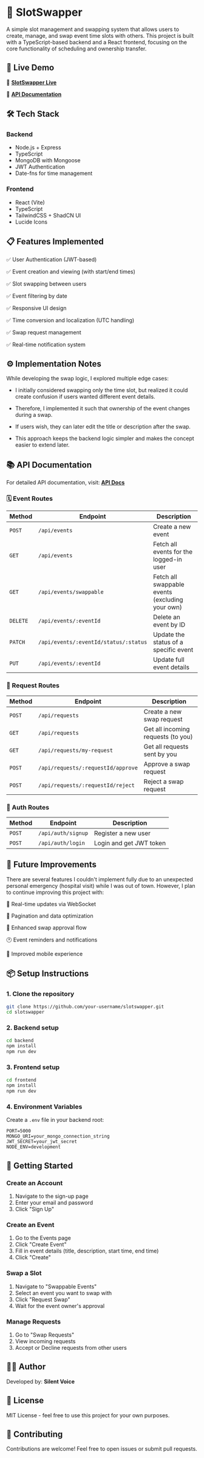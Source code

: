 # 🧭 SlotSwapper

A simple slot management and swapping system that allows users to create, manage, and swap event time slots with others.
This project is built with a TypeScript-based backend and a React frontend, focusing on the core functionality of scheduling and ownership transfer.

## 🚀 Live Demo

🔗 **[SlotSwapper Live](https://slotswapper-pvr4.onrender.com)**

📖 **[API Documentation](https://slotswapper-pvr4.onrender.com/api-doc)**

## 🛠️ Tech Stack

### Backend

- Node.js + Express
- TypeScript
- MongoDB with Mongoose
- JWT Authentication
- Date-fns for time management

### Frontend

- React (Vite)
- TypeScript
- TailwindCSS + ShadCN UI
- Lucide Icons

## 📋 Features Implemented

✅ User Authentication (JWT-based)

✅ Event creation and viewing (with start/end times)

✅ Slot swapping between users

✅ Event filtering by date

✅ Responsive UI design

✅ Time conversion and localization (UTC handling)

✅ Swap request management

✅ Real-time notification system

## ⚙️ Implementation Notes

While developing the swap logic, I explored multiple edge cases:

- I initially considered swapping only the time slot, but realized it could create confusion if users wanted different event details.

- Therefore, I implemented it such that ownership of the event changes during a swap.

- If users wish, they can later edit the title or description after the swap.

- This approach keeps the backend logic simpler and makes the concept easier to extend later.

## 📚 API Documentation

For detailed API documentation, visit: **[API Docs](https://slotswapper-backend-ol2r.onrender.com/api-docs)**

### 🗓️ Event Routes

| Method   | Endpoint                              | Description                                     |
| -------- | ------------------------------------- | ----------------------------------------------- |
| `POST`   | `/api/events`                         | Create a new event                              |
| `GET`    | `/api/events`                         | Fetch all events for the logged-in user         |
| `GET`    | `/api/events/swappable`               | Fetch all swappable events (excluding your own) |
| `DELETE` | `/api/events/:eventId`                | Delete an event by ID                           |
| `PATCH`  | `/api/events/:eventId/status/:status` | Update the status of a specific event           |
| `PUT`    | `/api/events/:eventId`                | Update full event details                       |

### 🔁 Request Routes

| Method | Endpoint                           | Description                        |
| ------ | ---------------------------------- | ---------------------------------- |
| `POST` | `/api/requests`                    | Create a new swap request          |
| `GET`  | `/api/requests`                    | Get all incoming requests (to you) |
| `GET`  | `/api/requests/my-request`         | Get all requests sent by you       |
| `POST` | `/api/requests/:requestId/approve` | Approve a swap request             |
| `POST` | `/api/requests/:requestId/reject`  | Reject a swap request              |

### 🔐 Auth Routes

| Method | Endpoint           | Description             |
| ------ | ------------------ | ----------------------- |
| `POST` | `/api/auth/signup` | Register a new user     |
| `POST` | `/api/auth/login`  | Login and get JWT token |

## 🧩 Future Improvements

There are several features I couldn't implement fully due to an unexpected personal emergency (hospital visit) while I was out of town.
However, I plan to continue improving this project with:

🔁 Real-time updates via WebSocket

📄 Pagination and data optimization

🧠 Enhanced swap approval flow

🕐 Event reminders and notifications

📱 Improved mobile experience

## 📦 Setup Instructions

### 1. Clone the repository

```bash
git clone https://github.com/your-username/slotswapper.git
cd slotswapper
```

### 2. Backend setup

```bash
cd backend
npm install
npm run dev
```

### 3. Frontend setup

```bash
cd frontend
npm install
npm run dev
```

### 4. Environment Variables

Create a `.env` file in your backend root:

```
PORT=5000
MONGO_URI=your_mongo_connection_string
JWT_SECRET=your_jwt_secret
NODE_ENV=development
```

## 🚀 Getting Started

### Create an Account

1. Navigate to the sign-up page
2. Enter your email and password
3. Click "Sign Up"

### Create an Event

1. Go to the Events page
2. Click "Create Event"
3. Fill in event details (title, description, start time, end time)
4. Click "Create"

### Swap a Slot

1. Navigate to "Swappable Events"
2. Select an event you want to swap with
3. Click "Request Swap"
4. Wait for the event owner's approval

### Manage Requests

1. Go to "Swap Requests"
2. View incoming requests
3. Accept or Decline requests from other users

## 🧑‍💻 Author

Developed by: **Silent Voice**

## 📝 License

MIT License - feel free to use this project for your own purposes.

## 🤝 Contributing

Contributions are welcome! Feel free to open issues or submit pull requests.

